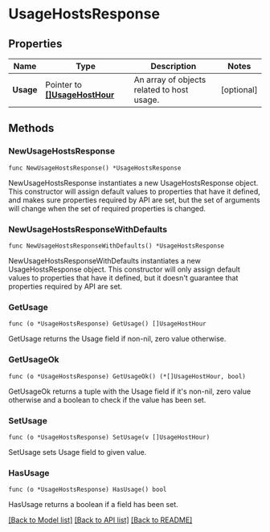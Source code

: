# UsageHostsResponse

## Properties

| Name      | Type                                               | Description                                | Notes      |
| --------- | -------------------------------------------------- | ------------------------------------------ | ---------- |
| **Usage** | Pointer to [**[]UsageHostHour**](UsageHostHour.md) | An array of objects related to host usage. | [optional] |

## Methods

### NewUsageHostsResponse

`func NewUsageHostsResponse() *UsageHostsResponse`

NewUsageHostsResponse instantiates a new UsageHostsResponse object.
This constructor will assign default values to properties that have it defined,
and makes sure properties required by API are set, but the set of arguments
will change when the set of required properties is changed.

### NewUsageHostsResponseWithDefaults

`func NewUsageHostsResponseWithDefaults() *UsageHostsResponse`

NewUsageHostsResponseWithDefaults instantiates a new UsageHostsResponse object.
This constructor will only assign default values to properties that have it defined,
but it doesn't guarantee that properties required by API are set.

### GetUsage

`func (o *UsageHostsResponse) GetUsage() []UsageHostHour`

GetUsage returns the Usage field if non-nil, zero value otherwise.

### GetUsageOk

`func (o *UsageHostsResponse) GetUsageOk() (*[]UsageHostHour, bool)`

GetUsageOk returns a tuple with the Usage field if it's non-nil, zero value otherwise
and a boolean to check if the value has been set.

### SetUsage

`func (o *UsageHostsResponse) SetUsage(v []UsageHostHour)`

SetUsage sets Usage field to given value.

### HasUsage

`func (o *UsageHostsResponse) HasUsage() bool`

HasUsage returns a boolean if a field has been set.

[[Back to Model list]](../README.md#documentation-for-models) [[Back to API list]](../README.md#documentation-for-api-endpoints) [[Back to README]](../README.md)
